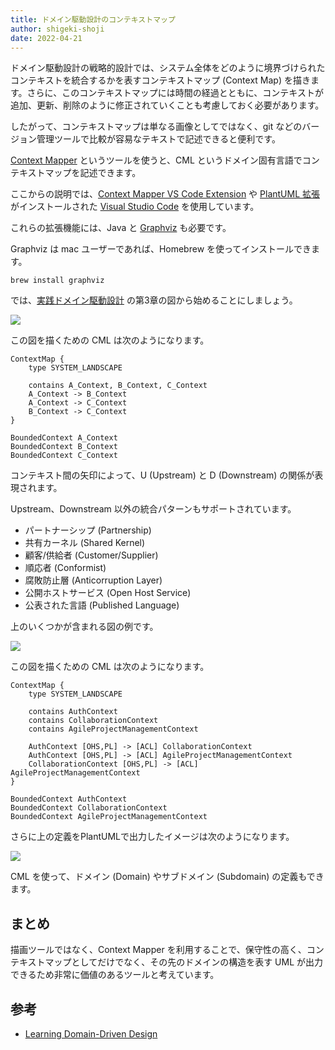 ```yaml
---
title: ドメイン駆動設計のコンテキストマップ 
author: shigeki-shoji
date: 2022-04-21
---
```


ドメイン駆動設計の戦略的設計では、システム全体をどのように境界づけられたコンテキストを統合するかを表すコンテキストマップ (Context Map) を描きます。さらに、このコンテキストマップには時間の経過とともに、コンテキストが追加、更新、削除のように修正されていくことも考慮しておく必要があります。

したがって、コンテキストマップは単なる画像としてではなく、git などのバージョン管理ツールで比較が容易なテキストで記述できると便利です。

[Context Mapper](https://contextmapper.org/) というツールを使うと、CML というドメイン固有言語でコンテキストマップを記述できます。

ここからの説明では、[Context Mapper VS Code Extension](https://marketplace.visualstudio.com/items?itemName=contextmapper.context-mapper-vscode-extension) や [PlantUML 拡張](https://marketplace.visualstudio.com/items?itemName=jebbs.plantuml) がインストールされた [Visual Studio Code](https://code.visualstudio.com/) を使用しています。

これらの拡張機能には、Java と [Graphviz](https://graphviz.org/) も必要です。

Graphviz は mac ユーザーであれば、Homebrew を使ってインストールできます。

```shell
brew install graphviz
```

では、[実践ドメイン駆動設計](https://www.amazon.co.jp/dp/479813161X/) の第3章の図から始めることにしましょう。

![](/img/blogs/2022/0421_context-map_1.png)

この図を描くための CML は次のようになります。

```text
ContextMap {
    type SYSTEM_LANDSCAPE

    contains A_Context, B_Context, C_Context
    A_Context -> B_Context
    A_Context -> C_Context
    B_Context -> C_Context
}

BoundedContext A_Context
BoundedContext B_Context
BoundedContext C_Context 
```

コンテキスト間の矢印によって、U (Upstream) と D (Downstream) の関係が表現されます。

Upstream、Downstream 以外の統合パターンもサポートされています。

- パートナーシップ (Partnership)
- 共有カーネル (Shared Kernel)
- 顧客/供給者 (Customer/Supplier)
- 順応者 (Conformist)
- 腐敗防止層 (Anticorruption Layer)
- 公開ホストサービス (Open Host Service)
- 公表された言語 (Published Language)

上のいくつかが含まれる図の例です。

![](/img/blogs/2022/0421_context-map_2.png)

この図を描くための CML は次のようになります。

```text
ContextMap {
    type SYSTEM_LANDSCAPE

    contains AuthContext
    contains CollaborationContext
    contains AgileProjectManagementContext

    AuthContext [OHS,PL] -> [ACL] CollaborationContext
    AuthContext [OHS,PL] -> [ACL] AgileProjectManagementContext
    CollaborationContext [OHS,PL] -> [ACL] AgileProjectManagementContext
}

BoundedContext AuthContext
BoundedContext CollaborationContext
BoundedContext AgileProjectManagementContext
```

さらに上の定義をPlantUMLで出力したイメージは次のようになります。

![](/img/blogs/2022/0421_context-map_3.png)

CML を使って、ドメイン (Domain) やサブドメイン (Subdomain) の定義もできます。

## まとめ

描画ツールではなく、Context Mapper を利用することで、保守性の高く、コンテキストマップとしてだけでなく、その先のドメインの構造を表す UML が出力できるため非常に価値のあるツールと考えています。

## 参考

- [Learning Domain-Driven Design](https://www.amazon.co.jp/dp/1098100131/)
